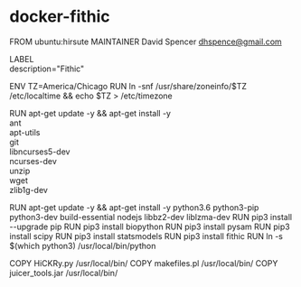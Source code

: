 # docker-fithic

FROM ubuntu:hirsute
MAINTAINER David Spencer <dhspence@gmail.com>

LABEL \
    description="Fithic"

ENV TZ=America/Chicago
RUN ln -snf /usr/share/zoneinfo/$TZ /etc/localtime && echo $TZ > /etc/timezone

RUN apt-get update -y && apt-get install -y \
    ant \
    apt-utils \
    git \
    libncurses5-dev \
    ncurses-dev \
    unzip \
    wget \
    zlib1g-dev

RUN apt-get update -y && apt-get install -y python3.6 python3-pip python3-dev build-essential nodejs libbz2-dev liblzma-dev
RUN pip3 install --upgrade pip
RUN pip3 install biopython
RUN pip3 install pysam
RUN pip3 install scipy
RUN pip3 install statsmodels
RUN pip3 install fithic
RUN ln -s $(which python3) /usr/local/bin/python

COPY HiCKRy.py /usr/local/bin/
COPY makefiles.pl /usr/local/bin/
COPY juicer_tools.jar /usr/local/bin/
